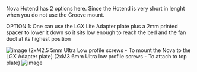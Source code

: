 Nova Hotend has 2 options here. Since the Hotend is very short in lenght when you do not use the Groove mount.

OPTION 1: One can use the LGX Lite Adapter plate plus a 2mm printed spacer to lower it down so it sits low enough to reach the bed and the fan duct at its highest position

![image](https://user-images.githubusercontent.com/37383368/143492812-161ac5c1-ddd9-419c-8a58-1cb0604302cb.png)
(2xM2.5 5mm Ultra Low profile screws - To mount the Nova to the LGX Adapter plate)
(2xM3 6mm Ultra low profile screws - To attach to top plate)
![image](https://user-images.githubusercontent.com/37383368/143494660-ba17cd48-e458-4079-b81d-96ee571423a9.png)


